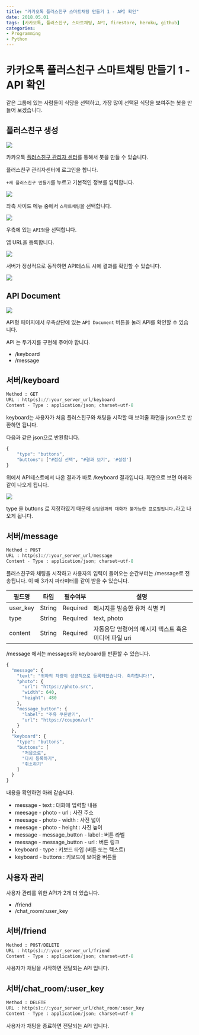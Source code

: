 ```yaml
---
title: "카카오톡 플러스친구 스마트채팅 만들기 1 - API 확인"
date: 2018.05.01
tags: [카카오톡, 플러스친구, 스마트채팅, API, firestore, heroku, github]
categories:
- Programming
- Python
---
```


# 카카오톡 플러스친구 스마트채팅 만들기 1 - API 확인

같은 그룹에 있는 사람들이 식당을 선택하고, 가장 많이 선택된 식당을 보여주는 봇을 만들어 보겠습니다.

## 플러스친구 생성

![](https://goo.gl/cfQp8t)

카카오톡 [플러스친구 관리자 센터](https://center-pf.kakao.com/login)를 통해서 봇을 만들 수 있습니다. 

플러스친구 관리자센터에 로그인을 합니다. 

`+새 플러스친구 만들기`를 누르고 기본적인 정보를 입력합니다. 

![](https://goo.gl/a1DsNu)

좌측 사이드 메뉴 중에서 `스마트채팅`을 선택합니다.

![](https://goo.gl/jBrJDb)

우측에 있는 `API형`을 선택합니다.

앱 URL을 등록합니다. 

![](https://goo.gl/yPvkky)

서버가 정상적으로 동작하면 API테스트 시에 결과를 확인할 수 있습니다. 

![](https://goo.gl/fQyag2)

## API Document

![](https://goo.gl/iarZjY)

API형 페이지에서 우측상단에 있는 `API Document` 버튼을 눌러 API를 확인할 수 있습니다. 

API 는 두가지를 구현해 주어야 합니다.

- /keyboard
- /message

## 서버/keyboard

```python
Method : GET
URL : http(s)://:your_server_url/keyboard
Content - Type : application/json; charset=utf-8
```

keyboard는 사용자가 처음 플러스친구와 채팅을 시작할 때 보여줄 화면을 json으로 반환하면 됩니다.

다음과 같은 json으로 반환합니다. 

```python
{
    "type": "buttons",
    "buttons": ["#점심 선택", "#결과 보기", '#설정']
}
```

위에서 API테스트에서 나온 결과가 바로 /keyboard 결과입니다. 화면으로 보면 아래와 같이 나오게 됩니다.

![](https://goo.gl/YffR7E)

type 을 buttons 로 지정하였기 때문에 `상담원과의 대화가 불가능한 프로필입니다.`라고 나오게 됩니다. 

## 서버/message

```python
Method : POST
URL : http(s)://:your_server_url/message
Content - Type : application/json; charset=utf-8
```

플러스친구와 채팅을 시작하고 사용자의 입력이 들어오는 순간부터는 /message로 전송됩니다. 이 때 3가지 파라미터를 같이 받을 수 있습니다. 

| 필드명   | 타입   | 필수여부 | 설명                                                 |
| -------- | ------ | -------- | ---------------------------------------------------- |
| user_key | String | Required | 메시지를 발송한 유저 식별 키                         |
| type     | String | Required | text, photo                                          |
| content  | String | Required | 자동응답 명령어의 메시지 텍스트 혹은 미디어 파일 uri |

/message 에서는 messages와 keyboard를 반환할 수 있습니다. 

```python
{
  "message": {
    "text": "귀하의 차량이 성공적으로 등록되었습니다. 축하합니다!",
    "photo": {
      "url": "https://photo.src",
      "width": 640,
      "height": 480
    },
    "message_button": {
      "label": "주유 쿠폰받기",
      "url": "https://coupon/url"
    }
  },
  "keyboard": {
    "type": "buttons",
    "buttons": [
      "처음으로",
      "다시 등록하기",
      "취소하기"
    ]
  }
}
```

내용을 확인하면 아래 같습니다.

- message - text : 대화에 입력할 내용
- meesage - photo - url : 사진 주소
- meesage - photo - width : 사진 넓이
- meesage - photo - height : 사진 높이
- message - message_button - label : 버튼 라벨
- message - message_button - url : 버튼 링크
- keyboard - type : 키보드 타입 (버튼 또는 텍스트)
- keyboard - buttons : 키보드에 보여줄 버튼들


## 사용자 관리

사용자 관리를 위한 API가 2개 더 있습니다.

- /friend
- /chat_room/:user_key

## 서버/friend

```python
Method : POST/DELETE
URL : http(s)://:your_server_url/friend
Content - Type : application/json; charset=utf-8
```

사용자가 채팅을 시작하면 전달되는 API 입니다.

## 서버/chat_room/:user_key

```python
Method : DELETE
URL : http(s)://:your_server_url/chat_room/:user_key
Content - Type : application/json; charset=utf-8
```

사용자가 채팅을 종료하면 전달되는 API 입니다.


<script src="https://gist.github.com/jacegem/fee3dae8e7a0c630dc612b76ad3d1911.js"></script>